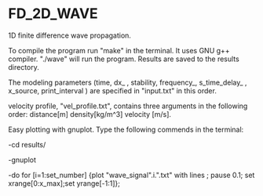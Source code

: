 # FD_2D_WAVE
1D finite difference wave propagation. 

To compile the program run "make" in the terminal. It uses GNU g++ compiler. 
"./wave" will run the program. Results are saved to the results directory. 

The modeling parameters (time, dx_ , stability, frequency_, s_time_delay_ ,  x_source, print_interval ) are specified in "input.txt" in this order.

velocity profile, "vel_profile.txt", contains three arguments in the following order: distance[m]	density[kg/m^3]		velocity [m/s].	 
 

Easy plotting with gnuplot. Type the following commends in the terminal:

-cd results/	

-gnuplot		

-do for [i=1:set_number] {plot  "wave_signal".i.".txt" with lines ; pause 0.1; set xrange[0:x_max];set yrange[-1:1]};

